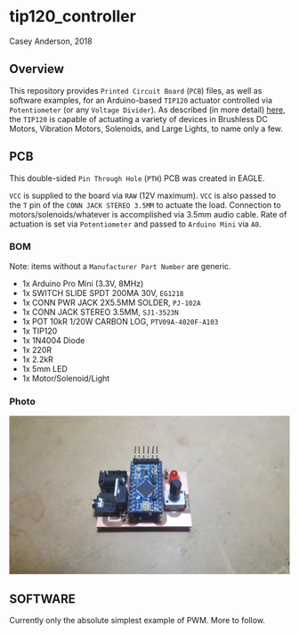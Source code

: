 # tip120_controller
Casey Anderson, 2018


## Overview

This repository provides `Printed Circuit Board` (`PCB`) files, as well as software examples, for an Arduino-based `TIP120` actuator controlled via `Potentiometer` (or any `Voltage Divider`). As described (in more detail) [here](http://bildr.org/2011/03/high-power-control-with-arduino-and-tip120/), the `TIP120` is capable of actuating a variety of devices in Brushless DC Motors, Vibration Motors, Solenoids, and Large Lights, to name only a few.


## PCB

This double-sided `Pin Through Hole` (`PTH`) PCB was created in EAGLE.

`VCC` is supplied to the board via `RAW` (12V maximum). `VCC` is also passed to the `T` pin of the `CONN JACK STEREO 3.5MM` to actuate the load. Connection to motors/solenoids/whatever is accomplished via 3.5mm audio cable. Rate of actuation is set via `Potentiometer` and passed to `Arduino Mini` via `A0`.

### BOM

Note: items without a `Manufacturer Part Number` are generic.

* 1x Arduino Pro Mini (3.3V, 8MHz)
* 1x SWITCH SLIDE SPDT 200MA 30V, `EG1218`
* 1x CONN PWR JACK 2X5.5MM SOLDER, `PJ-102A`
* 1x CONN JACK STEREO 3.5MM, `SJ1-3523N`
* 1x POT 10kR 1/20W CARBON LOG, `PTV09A-4020F-A103`
* 1x TIP120
* 1x 1N4004 Diode
* 1x 220R
* 1x 2.2kR
* 1x 5mm LED
* 1x Motor/Solenoid/Light

### Photo

![](/images/pcb_angle.jpg)


## SOFTWARE

Currently only the absolute simplest example of PWM. More to follow.
